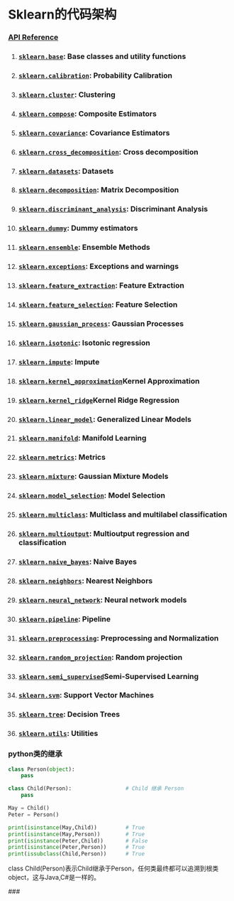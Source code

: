 # Sklearn的代码架构

### [API Reference](http://scikit-learn.org/stable/modules/classes.html)

1. ### [`sklearn.base`](http://scikit-learn.org/stable/modules/classes.html#module-sklearn.base): Base classes and utility functions
2. ### [`sklearn.calibration`](http://scikit-learn.org/stable/modules/classes.html#module-sklearn.calibration): Probability Calibration
3. ### [`sklearn.cluster`](http://scikit-learn.org/stable/modules/classes.html#module-sklearn.cluster): Clustering
4. ### [`sklearn.compose`](http://scikit-learn.org/stable/modules/classes.html#module-sklearn.compose): Composite Estimators
5. ### [`sklearn.covariance`](http://scikit-learn.org/stable/modules/classes.html#module-sklearn.covariance): Covariance Estimators
6. ### [`sklearn.cross_decomposition`](http://scikit-learn.org/stable/modules/classes.html#module-sklearn.cross_decomposition): Cross decomposition
7. ### [`sklearn.datasets`](http://scikit-learn.org/stable/modules/classes.html#module-sklearn.datasets): Datasets
8. ### [`sklearn.decomposition`](http://scikit-learn.org/stable/modules/classes.html#module-sklearn.decomposition): Matrix Decomposition
9. ### [`sklearn.discriminant_analysis`](http://scikit-learn.org/stable/modules/classes.html#module-sklearn.discriminant_analysis): Discriminant Analysis
10. ### [`sklearn.dummy`](http://scikit-learn.org/stable/modules/classes.html#module-sklearn.dummy): Dummy estimators
11. ### [`sklearn.ensemble`](http://scikit-learn.org/stable/modules/classes.html#module-sklearn.ensemble): Ensemble Methods
12. ### [`sklearn.exceptions`](http://scikit-learn.org/stable/modules/classes.html#module-sklearn.exceptions): Exceptions and warnings
13. ### [`sklearn.feature_extraction`](http://scikit-learn.org/stable/modules/classes.html#module-sklearn.feature_extraction): Feature Extraction
14. ### [`sklearn.feature_selection`](http://scikit-learn.org/stable/modules/classes.html#module-sklearn.feature_selection): Feature Selection
15. ### [`sklearn.gaussian_process`](http://scikit-learn.org/stable/modules/classes.html#module-sklearn.gaussian_process): Gaussian Processes
16. ### [`sklearn.isotonic`](http://scikit-learn.org/stable/modules/classes.html#module-sklearn.isotonic): Isotonic regression
17. ### [`sklearn.impute`](http://scikit-learn.org/stable/modules/classes.html#module-sklearn.impute): Impute
18. ### [`sklearn.kernel_approximation`](http://scikit-learn.org/stable/modules/classes.html#module-sklearn.kernel_approximation)Kernel Approximation
19. ### [`sklearn.kernel_ridge`](http://scikit-learn.org/stable/modules/classes.html#module-sklearn.kernel_ridge)Kernel Ridge Regression
20. ### [`sklearn.linear_model`](http://scikit-learn.org/stable/modules/classes.html#module-sklearn.linear_model): Generalized Linear Models
21. ### [`sklearn.manifold`](http://scikit-learn.org/stable/modules/classes.html#module-sklearn.manifold): Manifold Learning
22. ### [`sklearn.metrics`](http://scikit-learn.org/stable/modules/classes.html#module-sklearn.metrics): Metrics
23. ### [`sklearn.mixture`](http://scikit-learn.org/stable/modules/classes.html#module-sklearn.mixture): Gaussian Mixture Models
24. ### [`sklearn.model_selection`](http://scikit-learn.org/stable/modules/classes.html#module-sklearn.model_selection): Model Selection
25. ### [`sklearn.multiclass`](http://scikit-learn.org/stable/modules/classes.html#module-sklearn.multiclass): Multiclass and multilabel classification
26. ### [`sklearn.multioutput`](http://scikit-learn.org/stable/modules/classes.html#module-sklearn.multioutput): Multioutput regression and classification
27. ### [`sklearn.naive_bayes`](http://scikit-learn.org/stable/modules/classes.html#module-sklearn.naive_bayes): Naive Bayes
28. ### [`sklearn.neighbors`](http://scikit-learn.org/stable/modules/classes.html#module-sklearn.neighbors): Nearest Neighbors
29. ### [`sklearn.neural_network`](http://scikit-learn.org/stable/modules/classes.html#module-sklearn.neural_network): Neural network models
30. ### [`sklearn.pipeline`](http://scikit-learn.org/stable/modules/classes.html#module-sklearn.pipeline): Pipeline
31. ### [`sklearn.preprocessing`](http://scikit-learn.org/stable/modules/classes.html#module-sklearn.preprocessing): Preprocessing and Normalization
32. ### [`sklearn.random_projection`](http://scikit-learn.org/stable/modules/classes.html#module-sklearn.random_projection): Random projection
33. ### [`sklearn.semi_supervised`](http://scikit-learn.org/stable/modules/classes.html#module-sklearn.semi_supervised)Semi-Supervised Learning
34. ### [`sklearn.svm`](http://scikit-learn.org/stable/modules/classes.html#module-sklearn.svm): Support Vector Machines
35. ### [`sklearn.tree`](http://scikit-learn.org/stable/modules/classes.html#module-sklearn.tree): Decision Trees
36. ### [`sklearn.utils`](http://scikit-learn.org/stable/modules/classes.html#module-sklearn.utils): Utilities

### python类的继承

```py
class Person(object):
    pass

class Child(Person):                 # Child 继承 Person
    pass

May = Child()
Peter = Person()    

print(isinstance(May,Child))         # True
print(isinstance(May,Person))        # True
print(isinstance(Peter,Child))       # False
print(isinstance(Peter,Person))      # True
print(issubclass(Child,Person))      # True
```

class Child\(Person\)表示Child继承于Person，任何类最终都可以追溯到根类object，这与Java,C\#是一样的。

\#\#\#

